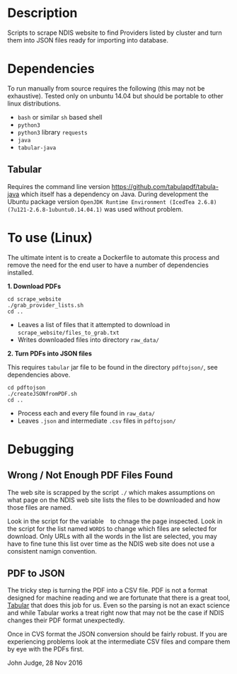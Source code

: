 # Description

Scripts to scrape NDIS website to find Providers listed by cluster and turn them into JSON files ready for importing into database.

# Dependencies

To run manually from source requires the following (this may not be exhaustive). Tested only on unbuntu 14.04 but should be portable to other linux distributions.

- `bash` or similar `sh` based shell
- `python3`
- `python3` library `requests`
- `java`
- `tabular-java`

## Tabular

Requires the command line version https://github.com/tabulapdf/tabula-java which itself has a dependency on Java. During development the Ubuntu package version `OpenJDK Runtime Environment (IcedTea 2.6.8) (7u121-2.6.8-1ubuntu0.14.04.1)` was used without problem.

# To use (Linux)

The ultimate intent is to create a Dockerfile to automate this process and remove the need for the end user to have a number of dependencies installed.

**1. Download PDFs**

```
cd scrape_website
./grab_provider_lists.sh
cd ..
```

  - Leaves a list of files that it attempted to download in `scrape_website/files_to_grab.txt`
  - Writes downloaded files into directory `raw_data/`

**2. Turn PDFs into JSON files**

This requires `tabular` jar file to be found in the directory `pdftojson/`, see dependencies above.

```
cd pdftojson
./createJSONfromPDF.sh
cd ..
```

  - Process each and every file found in `raw_data/`
  - Leaves `.json` and intermediate `.csv` files in `pdftojson/`

# Debugging

## Wrong / Not Enough PDF Files Found

The web site is scrapped by the script `./` which makes assumptions on what page on the NDIS web site lists the files to be downloaded and how those files are named.

Look in the script for the variable ` ` to chnage the page inspected. Look in the script for the list named `WORDS` to change which files are selected for download. Only URLs with all the words in the list are selected, you may have to fine tune this list over time as the NDIS web site does not use a consistent namign convention.

## PDF to JSON

The tricky step is turning the PDF into a CSV file. PDF is not a format designed for machine reading and we are fortunate that there is a great tool, [Tabular](https://github.com/tabulapdf/tabula-java/wiki) that does this job for us. Even so the parsing is not an exact science and while Tabular works a treat right now that may not be the case if NDIS changes their PDF format unexpectedly.

Once in CVS format the JSON conversion should be fairly robust. If you are experiencing problems look at the intermediate CSV files and compare them by eye with the PDFs first.

John Judge, 28 Nov 2016
